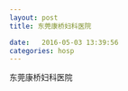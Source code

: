 ```yaml
--- 
layout: post 
title: 东莞康桥妇科医院

date:   2016-05-03 13:39:56 
categories: hosp 
--- 
```

   
东莞康桥妇科医院

